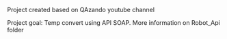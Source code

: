Project created based on QAzando youtube channel

Project goal: Temp convert using API SOAP. More information on Robot_Api folder
